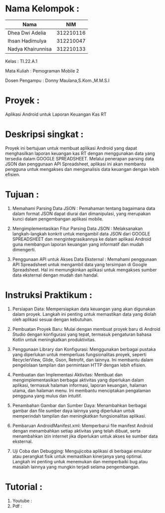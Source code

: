 # Nama Kelompok :

| Nama              | NIM       |
| ----------------- | --------- | 
| Dhea Dwi Adelia   | 312210116 |
| Ihsan Hadimulya   | 312210047 |
| Nadya Khairunnisa | 312210133 |

Kelas      : TI.22.A.1

Mata Kuliah  : Pemograman Mobile 2

Dosen Pengampu  : Donny Maulana,S.Kom.,M.M.S.I

# Proyek : 

Aplikasi Android untuk Laporan Keuangan Kas RT

# Deskripsi singkat :

Proyek ini bertujuan untuk membuat aplikasi Android yang dapat menghasilkan laporan keuangan kas RT dengan menggunakan data yang tersedia dalam GOOGLE SPREADSHEET. Melalui penerapan parsing data JSON dan penggunaan API Spreadsheet, aplikasi ini akan membantu pengguna untuk mengakses dan menganalisis data keuangan dengan lebih efisien.

# Tujuan :

1. Memahami Parsing Data JSON : Pemahaman tentang bagaimana data dalam format JSON dapat diurai dan dimanipulasi, yang merupakan kunci dalam pengembangan aplikasi mobile.

2. Mengimplementasikan Fitur Parsing Data JSON : Melaksanakan langkah-langkah konkrit untuk mengambil data JSON dari GOOGLE SPREADSHEET dan mengintegrasikannya ke dalam aplikasi Android guna membangun laporan keuangan yang informatif dan mudah dimengerti.

3. Penggunaan API untuk Akses Data Eksternal : Memahami penggunaan API Spreadsheet untuk mengambil data yang tersimpan di Google Spreadsheet. Hal ini memungkinkan aplikasi untuk mengakses sumber data eksternal dengan mudah dan handal.

# Instruksi Praktikum :

1. Persiapan Data: Mempersiapkan data keuangan yang akan digunakan dalam proyek. Langkah ini penting untuk memastikan data yang diolah oleh aplikasi sesuai dengan kebutuhan.

2. Pembuatan Proyek Baru: Mulai dengan membuat proyek baru di Android Studio dengan konfigurasi yang tepat, termasuk pengaturan bahasa Kotlin untuk meningkatkan produktivitas.

3. Penggunaan Library dan Konfigurasi: Menggunakan berbagai pustaka yang diperlukan untuk memperluas fungsionalitas proyek, seperti RecyclerView, Glide, Gson, Retrofit, dan lainnya. Ini membantu dalam pengelolaan tampilan dan permintaan HTTP dengan lebih efisien.

4. Pembuatan dan Implementasi Aktivitas: Membuat dan mengimplementasikan berbagai aktivitas yang diperlukan dalam aplikasi, termasuk halaman informasi, laporan keuangan, halaman utama, dan halaman menu. Ini membantu menciptakan pengalaman pengguna yang mulus dan intuitif.

5. Penambahan Gambar dan Sumber Daya: Menambahkan berbagai gambar dan file sumber daya lainnya yang diperlukan untuk memperindah tampilan dan meningkatkan fungsionalitas aplikasi.

6. Pembaruan AndroidManifest.xml: Memperbarui file manifest Android dengan menambahkan setiap aktivitas yang telah dibuat, serta menambahkan izin internet jika diperlukan untuk akses ke sumber data eksternal.

7. Uji Coba dan Debugging: Mengujicoba aplikasi di berbagai emulator atau perangkat fisik untuk memastikan kinerjanya yang optimal. Langkah ini penting untuk menemukan dan memperbaiki bug atau masalah lainnya yang mungkin terjadi selama pengembangan.

# Tutorial :

1. Youtube :
2. Pdf :

